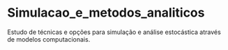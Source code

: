 # Simulacao_e_metodos_analiticos
Estudo de técnicas e opções para simulação e análise estocástica através de modelos computacionais. 
